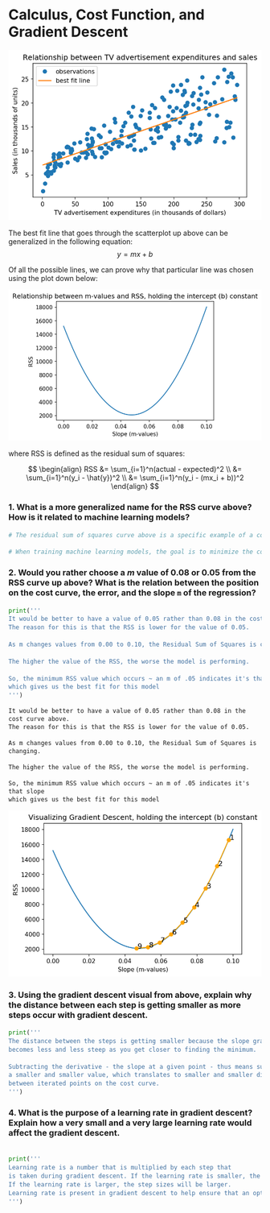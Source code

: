 # Calculus, Cost Function, and Gradient Descent

![best fit line](visuals/best_fit_line.png)

The best fit line that goes through the scatterplot up above can be generalized in the following equation: $$y = mx + b$$



Of all the possible lines, we can prove why that particular line was chosen using the plot down below:

![](visuals/cost_curve.png)

where RSS is defined as the residual sum of squares:

$$ 
\begin{align}
RSS &= \sum_{i=1}^n(actual - expected)^2 \\
&= \sum_{i=1}^n(y_i - \hat{y})^2 \\
&= \sum_{i=1}^n(y_i - (mx_i + b))^2
\end{align}
$$ 

### 1. What is a more generalized name for the RSS curve above? How is it related to machine learning models?


```python
# The residual sum of squares curve above is a specific example of a cost curve. 

# When training machine learning models, the goal is to minimize the cost curve.
```

### 2. Would you rather choose a $m$ value of 0.08 or 0.05 from the RSS curve up above?   What is the relation between the position on the cost curve, the error, and the slope `m` of the regression?


```python
print('''
It would be better to have a value of 0.05 rather than 0.08 in the cost curve above. 
The reason for this is that the RSS is lower for the value of 0.05. 

As m changes values from 0.00 to 0.10, the Residual Sum of Squares is changing.

The higher the value of the RSS, the worse the model is performing.

So, the minimum RSS value which occurs ~ an m of .05 indicates it's that slope
which gives us the best fit for this model
''')
```

    
    It would be better to have a value of 0.05 rather than 0.08 in the cost curve above. 
    The reason for this is that the RSS is lower for the value of 0.05. 
    
    As m changes values from 0.00 to 0.10, the Residual Sum of Squares is changing.
    
    The higher the value of the RSS, the worse the model is performing.
    
    So, the minimum RSS value which occurs ~ an m of .05 indicates it's that slope
    which gives us the best fit for this model
    


![](visuals/gd.png)

### 3. Using the gradient descent visual from above, explain why the distance between each step is getting smaller as more steps occur with gradient descent.


```python
print('''
The distance between the steps is getting smaller because the slope gradually 
becomes less and less steep as you get closer to finding the minimum.

Subtracting the derivative - the slope at a given point - thus means subtracting
a smaller and smaller value, which translates to smaller and smaller distances
between iterated points on the cost curve.  
''')


```

### 4. What is the purpose of a learning rate in gradient descent? Explain how a very small and a very large learning rate would affect the gradient descent.


```python

print('''
Learning rate is a number that is multiplied by each step that 
is taken during gradient descent. If the learning rate is smaller, the step sizes will become smaller. 
If the learning rate is larger, the step sizes will be larger. 
Learning rate is present in gradient descent to help ensure that an optimal minimum on the cost curve is discovered.
''')
```
